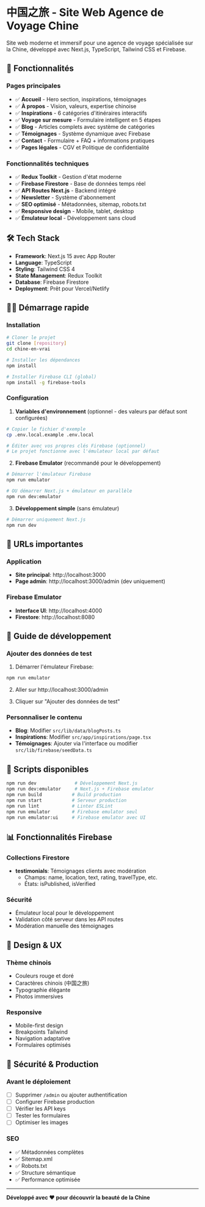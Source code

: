 # 中国之旅 - Site Web Agence de Voyage Chine

Site web moderne et immersif pour une agence de voyage spécialisée sur la Chine, développé avec Next.js, TypeScript, Tailwind CSS et Firebase.

## 🚀 Fonctionnalités

### Pages principales
- ✅ **Accueil** - Hero section, inspirations, témoignages
- ✅ **À propos** - Vision, valeurs, expertise chinoise
- ✅ **Inspirations** - 6 catégories d'itinéraires interactifs
- ✅ **Voyage sur mesure** - Formulaire intelligent en 5 étapes
- ✅ **Blog** - Articles complets avec système de catégories
- ✅ **Témoignages** - Système dynamique avec Firebase
- ✅ **Contact** - Formulaire + FAQ + informations pratiques
- ✅ **Pages légales** - CGV et Politique de confidentialité

### Fonctionnalités techniques
- ✅ **Redux Toolkit** - Gestion d'état moderne
- ✅ **Firebase Firestore** - Base de données temps réel
- ✅ **API Routes Next.js** - Backend intégré
- ✅ **Newsletter** - Système d'abonnement
- ✅ **SEO optimisé** - Métadonnées, sitemap, robots.txt
- ✅ **Responsive design** - Mobile, tablet, desktop
- ✅ **Émulateur local** - Développement sans cloud

## 🛠️ Tech Stack

- **Framework**: Next.js 15 avec App Router
- **Language**: TypeScript
- **Styling**: Tailwind CSS 4
- **State Management**: Redux Toolkit
- **Database**: Firebase Firestore
- **Deployment**: Prêt pour Vercel/Netlify

## 🏃‍♂️ Démarrage rapide

### Installation

```bash
# Cloner le projet
git clone [repository]
cd chine-en-vrai

# Installer les dépendances
npm install

# Installer Firebase CLI (global)
npm install -g firebase-tools
```

### Configuration

1. **Variables d'environnement** (optionnel - des valeurs par défaut sont configurées)

```bash
# Copier le fichier d'exemple
cp .env.local.example .env.local

# Éditer avec vos propres clés Firebase (optionnel)
# Le projet fonctionne avec l'émulateur local par défaut
```

2. **Firebase Emulator** (recommandé pour le développement)

```bash
# Démarrer l'émulateur Firebase
npm run emulator

# OU démarrer Next.js + émulateur en parallèle
npm run dev:emulator
```

3. **Développement simple** (sans émulateur)

```bash
# Démarrer uniquement Next.js
npm run dev
```

## 📱 URLs importantes

### Application
- **Site principal**: http://localhost:3000
- **Page admin**: http://localhost:3000/admin (dev uniquement)

### Firebase Emulator
- **Interface UI**: http://localhost:4000
- **Firestore**: http://localhost:8080

## 🎯 Guide de développement

### Ajouter des données de test

1. Démarrer l'émulateur Firebase:
```bash
npm run emulator
```

2. Aller sur http://localhost:3000/admin

3. Cliquer sur "Ajouter des données de test"

### Personnaliser le contenu

- **Blog**: Modifier `src/lib/data/blogPosts.ts`
- **Inspirations**: Modifier `src/app/inspirations/page.tsx`
- **Témoignages**: Ajouter via l'interface ou modifier `src/lib/firebase/seedData.ts`

## 🔧 Scripts disponibles

```bash
npm run dev              # Développement Next.js
npm run dev:emulator     # Next.js + Firebase emulator
npm run build           # Build production
npm run start           # Serveur production
npm run lint            # Linter ESLint
npm run emulator        # Firebase emulator seul
npm run emulator:ui     # Firebase emulator avec UI
```

## 📊 Fonctionnalités Firebase

### Collections Firestore

- **testimonials**: Témoignages clients avec modération
  - Champs: name, location, text, rating, travelType, etc.
  - États: isPublished, isVerified

### Sécurité

- Émulateur local pour le développement
- Validation côté serveur dans les API routes
- Modération manuelle des témoignages

## 🎨 Design & UX

### Thème chinois
- Couleurs rouge et doré
- Caractères chinois (中国之旅)
- Typographie élégante
- Photos immersives

### Responsive
- Mobile-first design
- Breakpoints Tailwind
- Navigation adaptative
- Formulaires optimisés

## 🔐 Sécurité & Production

### Avant le déploiement
- [ ] Supprimer `/admin` ou ajouter authentification
- [ ] Configurer Firebase production
- [ ] Vérifier les API keys
- [ ] Tester les formulaires
- [ ] Optimiser les images

### SEO
- ✅ Métadonnées complètes
- ✅ Sitemap.xml
- ✅ Robots.txt
- ✅ Structure sémantique
- ✅ Performance optimisée

---

**Développé avec ❤️ pour découvrir la beauté de la Chine**

